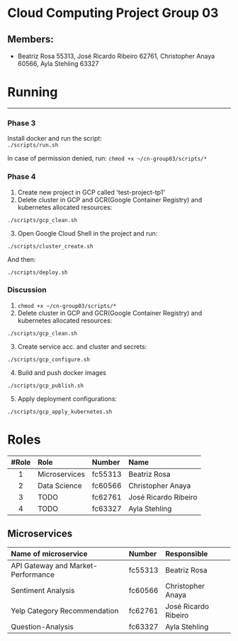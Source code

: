 # Cloud Computing Project Group 03
## Members: 
- Beatriz Rosa 55313, José Ricardo Ribeiro 62761, Christopher Anaya 60566, Ayla Stehling 63327


# Running 
-----------------------------------------------------
### Phase 3
Install docker and run the script: \
`./scripts/run.sh` 

In case of permission denied, run:
`chmod +x ~/cn-group03/scripts/*`

### Phase 4
1. Create new project in GCP called 'test-project-tp1'
2. Delete cluster in GCP and GCR(Google Container Registry) and kubernetes allocated resources:

`./scripts/gcp_clean.sh`

3. Open Google Cloud Shell in the project and run:

`./scripts/cluster_create.sh`

And then:

`./scripts/deploy.sh`

### Discussion
1. `chmod +x ~/cn-group03/scripts/*`
2. Delete cluster in GCP and GCR(Google Container Registry) and kubernetes allocated resources:

`./scripts/gcp_clean.sh`

3. Create service acc. and cluster and secrets:
   
`./scripts/gcp_configure.sh`

4. Build and push docker images

`./scripts/gcp_publish.sh`

5. Apply deployment configurations:

`./scripts/gcp_apply_kubernetes.sh`





# Roles
#Role | Role                                                  | Number  | Name            
 :--: |:----------------------------------------------------- | :------ |:---------------
1     | Microservices                                         | fc55313 | Beatriz Rosa     
2     | Data Science                                          | fc60566 | Christopher Anaya   
3     | TODO                                                  | fc62761 | José Ricardo Ribeiro 
4     | TODO                                                  | fc63327 | Ayla Stehling

## Microservices
 | Name of microservice                                  | Number  | Responsible            
 |:----------------------------------------------------- | :------ |:---------------
 | API Gateway and Market-Performance                    | fc55313 | Beatriz Rosa     
 | Sentiment Analysis                                    | fc60566 | Christopher Anaya   
 | Yelp Category Recommendation                          | fc62761 | José Ricardo Ribeiro 
 | Question-Analysis                                     | fc63327 | Ayla Stehling

<!-- 
# Running (internal communication)
## Market Performance Service with GRPC example:
### Server:
$ pip install --upgrade pip

$ python -m venv venv

$ source venv/bin/activate

(venv) $ cd ~/cn-group03/app/microservices/market-performance


(venv) $ python -m pip install -r requirements.txt

$ python market-performance.py


### Client:
$ cd ~/cn-group03/app/microservices/market-performance

$ python

>>> import grpc

>>> from market_performance_pb2 import GetMainCategoriesRequest

>>> import market_performance_pb2_grpc

>>> channel= grpc.insecure_channel('localhost:50051')

>>> client=market_performance_pb2_grpc.MarketPerformanceServiceStub(channel)

>>> request= GetMainCategoriesRequest()

>>> client.GetMainCategories(request) -->
